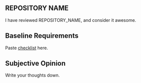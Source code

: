 ## REPOSITORY NAME

I have reviewed REPOSITORY_NAME, and consider it awesome.

## Baseline Requirements

Paste [checklist](../AWESOME.md) here.

## Subjective Opinion

Write your thoughts down.
